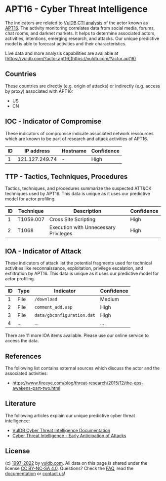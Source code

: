 # APT16 - Cyber Threat Intelligence

The indicators are related to [VulDB CTI analysis](https://vuldb.com/?kb.cti) of the actor known as [APT16](https://vuldb.com/?actor.apt16). The activity monitoring correlates data from social media, forums, chat rooms, and darknet markets. It helps to determine associated actors, activities, intentions, emerging research, and attacks. Our unique predictive model is able to forecast activities and their characteristics.

Live data and more analysis capabilities are available at [https://vuldb.com/?actor.apt16](https://vuldb.com/?actor.apt16)

## Countries

These countries are directly (e.g. origin of attacks) or indirectly (e.g. access by proxy) associated with APT16:

* US
* CN

## IOC - Indicator of Compromise

These indicators of compromise indicate associated network ressources which are known to be part of research and attack activities of APT16.

ID | IP address | Hostname | Confidence
-- | ---------- | -------- | ----------
1 | 121.127.249.74 | - | High

## TTP - Tactics, Techniques, Procedures

Tactics, techniques, and procedures summarize the suspected ATT&CK techniques used by APT16. This data is unique as it uses our predictive model for actor profiling.

ID | Technique | Description | Confidence
-- | --------- | ----------- | ----------
1 | T1059.007 | Cross Site Scripting | High
2 | T1068 | Execution with Unnecessary Privileges | High

## IOA - Indicator of Attack

These indicators of attack list the potential fragments used for technical activities like reconnaissance, exploitation, privilege escalation, and exfiltration by APT16. This data is unique as it uses our predictive model for actor profiling.

ID | Type | Indicator | Confidence
-- | ---- | --------- | ----------
1 | File | `/download` | Medium
2 | File | `comment_add.asp` | High
3 | File | `data/gbconfiguration.dat` | High
4 | ... | ... | ...

There are 11 more IOA items available. Please use our online service to access the data.

## References

The following list contains external sources which discuss the actor and the associated activities:

* https://www.fireeye.com/blog/threat-research/2015/12/the-eps-awakens-part-two.html

## Literature

The following articles explain our unique predictive cyber threat intelligence:

* [VulDB Cyber Threat Intelligence Documentation](https://vuldb.com/?kb.cti)
* [Cyber Threat Intelligence - Early Anticipation of Attacks](https://www.scip.ch/en/?labs.20201022)

## License

(c) [1997-2022](https://vuldb.com/?kb.changelog) by [vuldb.com](https://vuldb.com/?kb.about). All data on this page is shared under the license [CC BY-NC-SA 4.0](https://creativecommons.org/licenses/by-nc-sa/4.0/). Questions? Check the [FAQ](https://vuldb.com/?kb.faq), read the [documentation](https://vuldb.com/?kb) or [contact us](https://vuldb.com/?contact)!
